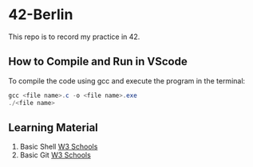 # 42-Berlin
This repo is to record my practice in 42.


## How to Compile and Run in VScode

To compile the code using gcc and execute the program in the terminal:

```powershell
gcc <file name>.c -o <file name>.exe
./<file name>
```
## Learning Material
1. Basic Shell [W3 Schools](https://www.w3schools.com/bash/index.php)
2. Basic Git  [W3 Schools](https://www.w3schools.com/git/default.asp)
